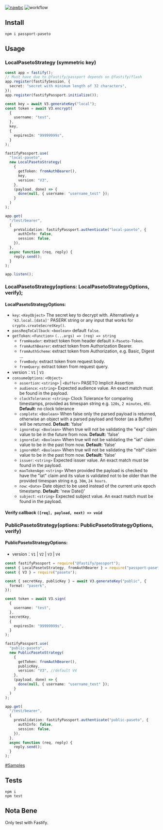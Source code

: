 [![nawbc](https://img.shields.io/badge/Github-Follow_nawbc-green?style=flat-square&logo=github)](https://github.com/nawbc)
![workflow](https://img.shields.io/github/actions/workflow/status/indiebase/passport-paseto/ci.yml?style=flat-square)

## Install

```shell
npm i passport-paseto
```

## Usage

### LocalPasetoStrategy (symmetric key)

```ts
const app = fastify();
// Must have due to @fastify/passport depends on @fastify/flash
app.register(fastifySession, {
  secret: "secret with minimum length of 32 characters",
});
app.register(fastifyPassport.initialize());

const key = await V3.generateKey("local");
const token = await V3.encrypt(
  {
    username: "test",
  },
  key,
  {
    expiresIn: "99999999s",
  }
);

fastifyPassport.use(
  "local-paseto",
  new LocalPasetoStrategy(
    {
      getToken: fromAuthBearer(),
      key,
      version: "V3",
    },
    (payload, done) => {
      done(null, { username: "username_test" });
    }
  )
);

app.get(
  "/test/bearer",
  {
    preValidation: fastifyPassport.authenticate("local-paseto", {
      authInfo: false,
      session: false,
    }),
  },
  async function (req, reply) {
    reply.send();
  }
);

app.listen();
```

### LocalPasetoStrategy(options: LocalPasetoStrategyOptions, verify);

#### LocalPasetoStrategyOptions:

- `key`: `<KeyObject>` The secret key to decrypt with. Alternatively a `'k3.local.[data]'`
  PASERK string or any input that works for `crypto.createSecretKey()`.
- `passReqToCallback`: `<boolean>` default `false`.
- `getToken`: `<Function>` `(...args) => (req) => string`
  - `fromHeader`: extract token from header default `X-Paseto-Token`.
  - `fromAuthBearer`: extract token from Authorization Bearer.
  - `fromAuthScheme`: extract token from Authorization, e.g. Basic, Digest ...
  - `fromBody`: extract token from request body.
  - `fromQuery`: extract token from request query.
- version：`V1` | `V3`
- `consumeOptions`: `<Object>`
  - `assertion`: `<string>` &vert; `<Buffer>` PASETO Implicit Assertion
  - `audience`: `<string>` Expected audience value. An exact match must be found in the payload.
  - `clockTolerance`: `<string>` Clock Tolerance for comparing timestamps, provided as timespan
    string e.g. `120s`, `2 minutes`, etc. **Default:** no clock tolerance
  - `complete`: `<Boolean>` When false only the parsed payload is returned, otherwise an object with
    a parsed payload and footer (as a Buffer) will be returned.
    **Default:** 'false'
  - `ignoreExp`: `<Boolean>` When true will not be validating the "exp" claim value to be in the
    future from now. **Default:** 'false'
  - `ignoreIat`: `<Boolean>` When true will not be validating the "iat" claim value to be in the
    past from now. **Default:** 'false'
  - `ignoreNbf`: `<Boolean>` When true will not be validating the "nbf" claim value to be in the
    past from now. **Default:** 'false'
  - `issuer`: `<string>` Expected issuer value. An exact match must be found in the payload.
  - `maxTokenAge`: `<string>` When provided the payload is checked to have the "iat" claim and its
    value is validated not to be older than the provided timespan string e.g. `30m`, `24 hours`.
  - `now`: `<Date>` Date object to be used instead of the current unix epoch timestamp.
    **Default:** 'new Date()'
  - `subject`: `<string>` Expected subject value. An exact match must be found in the payload.

#### Verify callback `([req], payload, next) => void`

### PublicPasetoStrategy(options: PublicPasetoStrategyOptions, verify)

#### PublicPasetoStrategyOptions:

- version：`V1` | `V2` | `V3` | `V4`

```ts
const fastifyPassport = require("@fastify/passport");
const { LocalPasetoStrategy, fromAuthBearer } = require("passport-paseto");
const { V3 } = require("paseto");

const { secretKey, publicKey } = await V3.generateKey("public", {
  format: "paserk",
});

const token = await V3.sign(
  {
    username: "test",
  },
  secretKey,
  {
    expiresIn: "99999999s",
  }
);

fastifyPassport.use(
  "public-paseto",
  new PublicPasetoStrategy(
    {
      getToken: fromAuthBearer(),
      publicKey,
      version: "V3", //default V4
    },
    (payload, done) => {
      done(null, { username: "username_test" });
    }
  )
);

app.get(
  "/test/bearer",
  {
    preValidation: fastifyPassport.authenticate("public-paseto", {
      authInfo: false,
      session: false,
    }),
  },
  async function (req, reply) {
    reply.send();
  }
);
```

[#Samples](https://github.com/Nawbc/passport-paseto/tree/main/spec)

## Tests

```shell
npm i
npm test
```

## Nota Bene

Only test with Fastify.
